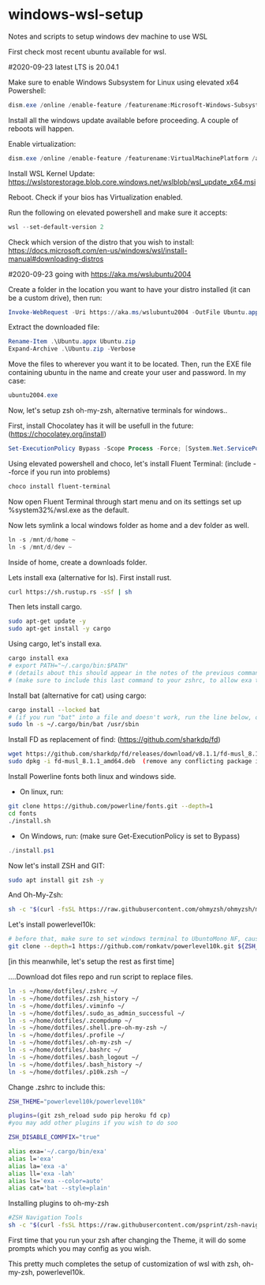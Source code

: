 # windows-wsl-setup
Notes and scripts to setup windows dev machine to use WSL

First check most recent ubuntu available for wsl.

#2020-09-23 latest LTS is 20.04.1

Make sure to enable Windows Subsystem for Linux using elevated x64 Powershell:
```powershell
dism.exe /online /enable-feature /featurename:Microsoft-Windows-Subsystem-Linux /all /norestart
```

Install all the windows update available before proceeding. A couple of reboots will happen.

Enable virtualization:
```powershell
dism.exe /online /enable-feature /featurename:VirtualMachinePlatform /all /norestart
```

Install WSL Kernel Update:
https://wslstorestorage.blob.core.windows.net/wslblob/wsl_update_x64.msi

Reboot. Check if your bios has Virtualization enabled.

Run the following on elevated powershell and make sure it accepts:
```powershell
wsl --set-default-version 2
```

Check which version of the distro that you wish to install:
https://docs.microsoft.com/en-us/windows/wsl/install-manual#downloading-distros

#2020-09-23 going with https://aka.ms/wslubuntu2004

Create a folder in the location you want to have your distro installed (it can be a custom drive), then run:
```powershell
Invoke-WebRequest -Uri https://aka.ms/wslubuntu2004 -OutFile Ubuntu.appx -UseBasicParsing
```

Extract the downloaded file:
```powershell
Rename-Item .\Ubuntu.appx Ubuntu.zip
Expand-Archive .\Ubuntu.zip -Verbose
```

Move the files to wherever you want it to be located. Then, run the EXE file containing ubuntu in the name and create your user and password.
In my case: 
```powershell
ubuntu2004.exe
```

Now, let's setup zsh oh-my-zsh, alternative terminals for windows..

First, install Chocolatey has it will be usefull in the future:  (https://chocolatey.org/install)
```powershell
Set-ExecutionPolicy Bypass -Scope Process -Force; [System.Net.ServicePointManager]::SecurityProtocol = [System.Net.ServicePointManager]::SecurityProtocol -bor 3072; iex ((New-Object System.Net.WebClient).DownloadString('https://chocolatey.org/install.ps1'))
```

Using elevated powershell and choco, let's install Fluent Terminal: (include --force if you run into problems)
```powershell
choco install fluent-terminal
```

Now open Fluent Terminal through start menu and on its settings set up %system32%/wsl.exe as the default.

Now lets symlink a local windows folder as home and a dev folder as well.
```powershell
ln -s /mnt/d/home ~
ln -s /mnt/d/dev ~
```

Inside of home, create a downloads folder.

Lets install exa (alternative for ls). First install rust.
```bash
curl https://sh.rustup.rs -sSf | sh
```

Then lets install cargo.
```bash
sudo apt-get update -y
sudo apt-get install -y cargo
```

Using cargo, let's install exa.
```bash
cargo install exa
# export PATH="~/.cargo/bin:$PATH" 
# (details about this should appear in the notes of the previous command)
# (make sure to include this last command to your zshrc, to allow exa to execute)
```

Install bat (alternative for cat) using cargo:
```bash
cargo install --locked bat
# (if you run "bat" into a file and doesn't work, run the line below, otherwise ignore it)
sudo ln -s ~/.cargo/bin/bat /usr/sbin
```

Install FD as replacement of find: (https://github.com/sharkdp/fd)
```bash
wget https://github.com/sharkdp/fd/releases/download/v8.1.1/fd-musl_8.1.1_amd64.deb
sudo dpkg -i fd-musl_8.1.1_amd64.deb  (remove any conflicting package in case it exists)
```

Install Powerline fonts both linux and windows side.
- On linux, run:
```bash
git clone https://github.com/powerline/fonts.git --depth=1
cd fonts
./install.sh
```

- On Windows, run:  (make sure Get-ExecutionPolicy is set to Bypass)
```powershell
./install.ps1
```

Now let's install ZSH and GIT:
```bash
sudo apt install git zsh -y
```

And Oh-My-Zsh:
```bash
sh -c "$(curl -fsSL https://raw.githubusercontent.com/ohmyzsh/ohmyzsh/master/tools/install.sh)"
```

Let's install powerlevel10k:
```bash
# before that, make sure to set windows terminal to UbuntoMono NF, cause it includes Awesome icons as font
git clone --depth=1 https://github.com/romkatv/powerlevel10k.git ${ZSH_CUSTOM:-$HOME/.oh-my-zsh/custom}/themes/powerlevel10k
```

[in this meanwhile, let's setup the rest as first time]


....Download dot files repo and run script to replace files.
```bash
ln -s ~/home/dotfiles/.zshrc ~/
ln -s ~/home/dotfiles/.zsh_history ~/
ln -s ~/home/dotfiles/.viminfo ~/
ln -s ~/home/dotfiles/.sudo_as_admin_successful ~/
ln -s ~/home/dotfiles/.zcompdump ~/
ln -s ~/home/dotfiles/.shell.pre-oh-my-zsh ~/
ln -s ~/home/dotfiles/.profile ~/
ln -s ~/home/dotfiles/.oh-my-zsh ~/
ln -s ~/home/dotfiles/.bashrc ~/
ln -s ~/home/dotfiles/.bash_logout ~/
ln -s ~/home/dotfiles/.bash_history ~/
ln -s ~/home/dotfiles/.p10k.zsh ~/
```

Change .zshrc to include this:
```bash
ZSH_THEME="powerlevel10k/powerlevel10k"

plugins=(git zsh_reload sudo pip heroku fd cp)
#you may add other plugins if you wish to do soo

ZSH_DISABLE_COMPFIX="true"

alias exa='~/.cargo/bin/exa'
alias l='exa'
alias la='exa -a'
alias ll='exa -lah'
alias ls='exa --color=auto'
alias cat='bat --style=plain'
```

Installing plugins to oh-my-zsh
```bash
#ZSH Navigation Tools
sh -c "$(curl -fsSL https://raw.githubusercontent.com/psprint/zsh-navigation-tools/master/doc/install.sh)"
```

First time that you run your zsh after changing the Theme, it will do some prompts which you may config as you wish.

This pretty much completes the setup of customization of wsl with zsh, oh-my-zsh, powerlevel10k.
